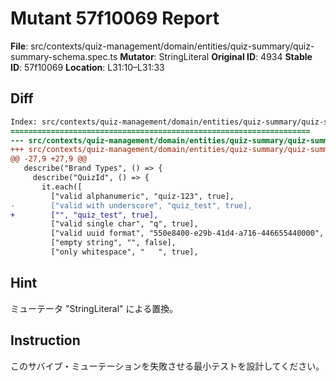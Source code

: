 # Mutant 57f10069 Report

**File**: src/contexts/quiz-management/domain/entities/quiz-summary/quiz-summary-schema.spec.ts
**Mutator**: StringLiteral
**Original ID**: 4934
**Stable ID**: 57f10069
**Location**: L31:10–L31:33

## Diff

```diff
Index: src/contexts/quiz-management/domain/entities/quiz-summary/quiz-summary-schema.spec.ts
===================================================================
--- src/contexts/quiz-management/domain/entities/quiz-summary/quiz-summary-schema.spec.ts	original
+++ src/contexts/quiz-management/domain/entities/quiz-summary/quiz-summary-schema.spec.ts	mutated #4934
@@ -27,9 +27,9 @@
   describe("Brand Types", () => {
     describe("QuizId", () => {
       it.each([
         ["valid alphanumeric", "quiz-123", true],
-        ["valid with underscore", "quiz_test", true],
+        ["", "quiz_test", true],
         ["valid single char", "q", true],
         ["valid uuid format", "550e8400-e29b-41d4-a716-446655440000", true],
         ["empty string", "", false],
         ["only whitespace", "   ", true],
```

## Hint

ミューテータ "StringLiteral" による置換。

## Instruction

このサバイブ・ミューテーションを失敗させる最小テストを設計してください。
